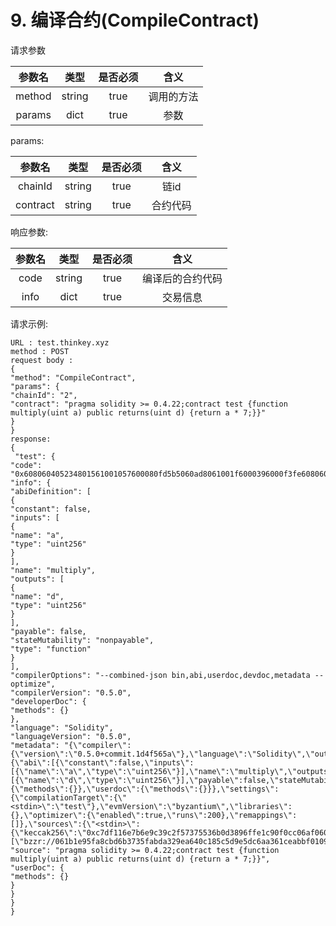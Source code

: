 # 9. 编译合约(CompileContract)


请求参数
           
| 参数名 | 类型 | 是否必须| 含义 |
| :------:| :------: | :------: | :------: |
| method | string | true | 调用的方法 |
| params | dict | true | 参数 |
  
params:
           
| 参数名 | 类型 | 是否必须| 含义 |
| :------:| :------: | :------: | :------: |
| chainId | string | true | 链id |
| contract | string | true | 合约代码 |

响应参数:
           
| 参数名 | 类型 | 是否必须| 含义 |
| :------:| :------: | :------: | :------: |
| code | string | true | 编译后的合约代码 |
| info | dict | true | 交易信息 |


请求示例:
```
URL : test.thinkey.xyz
method : POST
request body :
{
"method": "CompileContract",
"params": {
"chainId": "2",
"contract": "pragma solidity >= 0.4.22;contract test {function multiply(uint a) public returns(uint d) {return a * 7;}}"
}
}
response:
{
 "test": {
"code": "0x608060405234801561001057600080fd5b5060ad8061001f6000396000f3fe608060405260043610603e5763ffffffff7c0100000000000000000000000000000000000000000000000000000000600035041663c6888fa181146043575b600080fd5b348015604e57600080fd5b50606960048036036020811015606357600080fd5b5035607b565b60408051918252519081900360200190f35b6007029056fea165627a7a72305820d26cbd37639edad7e8b69df35b54fdcb75d532db2c98b3a0703a7fb056faa6470029",
"info": {
"abiDefinition": [
{
"constant": false,
"inputs": [
{
"name": "a",
"type": "uint256"
}
],
"name": "multiply",
"outputs": [
{
"name": "d",
"type": "uint256"
}
],
"payable": false,
"stateMutability": "nonpayable",
"type": "function"
}
],
"compilerOptions": "--combined-json bin,abi,userdoc,devdoc,metadata --optimize",
"compilerVersion": "0.5.0",
"developerDoc": {
"methods": {}
},
"language": "Solidity",
"languageVersion": "0.5.0",
"metadata": "{\"compiler\":{\"version\":\"0.5.0+commit.1d4f565a\"},\"language\":\"Solidity\",\"output\":{\"abi\":[{\"constant\":false,\"inputs\":[{\"name\":\"a\",\"type\":\"uint256\"}],\"name\":\"multiply\",\"outputs\":[{\"name\":\"d\",\"type\":\"uint256\"}],\"payable\":false,\"stateMutability\":\"nonpayable\",\"type\":\"function\"}],\"devdoc\":{\"methods\":{}},\"userdoc\":{\"methods\":{}}},\"settings\":{\"compilationTarget\":{\"<stdin>\":\"test\"},\"evmVersion\":\"byzantium\",\"libraries\":{},\"optimizer\":{\"enabled\":true,\"runs\":200},\"remappings\":[]},\"sources\":{\"<stdin>\":{\"keccak256\":\"0xc7df116e7b6e9c39c2f57375536b0d3896ffe1c90f0cc06af060d0288c159160\",\"urls\":[\"bzzr://061b1e95fa8cbd6b3735fabda329ea640c185c5d9e5dc6aa361ceabbf0109749\"]}},\"version\":1}",
"source": "pragma solidity >= 0.4.22;contract test {function multiply(uint a) public returns(uint d) {return a * 7;}}",
"userDoc": {
"methods": {}
}
}
}
}
```